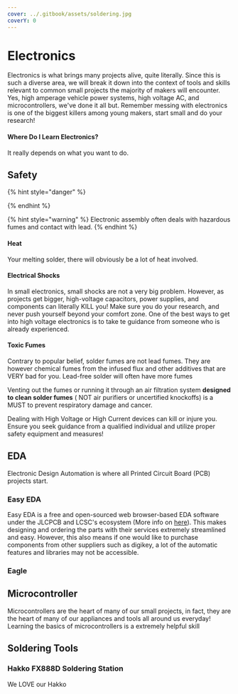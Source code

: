 ```yaml
---
cover: ../.gitbook/assets/soldering.jpg
coverY: 0
---
```


# Electronics

Electronics is what brings many projects alive, quite literally. Since this is such a diverse area, we will break it down into the context of tools and skills relevant to common small projects the majority of makers will encounter. Yes, high amperage vehicle power systems, high voltage AC, and microcontrollers, we've done it all but. Remember messing with electronics is one of the biggest killers among young makers, start small and do your research!

#### Where Do I Learn Electronics?

It really depends on what you want to do.&#x20;

## Safety

{% hint style="danger" %}

{% endhint %}

{% hint style="warning" %}
Electronic assembly often deals with hazardous fumes and contact with lead.&#x20;
{% endhint %}

#### Heat

Your melting solder, there will obviously be a lot of heat involved.&#x20;

#### Electrical Shocks

In small electronics, small shocks are not a very big problem. However, as projects get bigger, high-voltage capacitors, power supplies, and components can literally KILL you! Make sure you do your research, and never push yourself beyond your comfort zone. One of the best ways to get into high voltage electronics is to take te guidance from someone who is already experienced.

#### Toxic Fumes

Contrary to popular belief, solder fumes are not lead fumes. They are however chemical fumes from the infused flux and other additives that are VERY bad for you. Lead-free solder will often have more fumes&#x20;

Venting out the fumes or running it through an air filtration system **designed to clean solder fumes** ( NOT air purifiers or uncertified knockoffs) is a MUST to prevent respiratory damage and cancer.&#x20;

Dealing with High Voltage or High Current devices can kill or injure you. Ensure you seek guidance from a qualified individual and utilize proper safety equipment and measures!

## EDA

Electronic Design Automation is where all Printed Circuit Board (PCB) projects start.&#x20;

### Easy EDA

Easy EDA is a free and open-sourced web browser-based EDA software under the JLCPCB and LCSC's ecosystem (More info on [here](../supply-chain/electronics-component.md#lcsc)). This makes designing and ordering the parts with their services extremely streamlined and easy. However, this also means if one would like to purchase components from other suppliers such as digikey, a lot of the automatic features and libraries may not be accessible.&#x20;











### Eagle



## Microcontroller

Microcontrollers are the heart of many of our small projects, in fact, they are the heart of many of our appliances and tools all around us everyday! Learning the basics of microcontrollers is a extremely helpful skill





## Soldering Tools

### Hakko FX888D Soldering Station

We LOVE our Hakko
